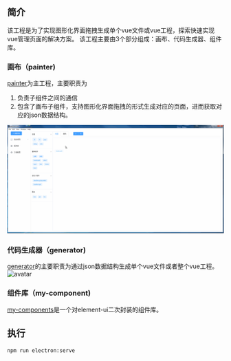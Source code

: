 ## 简介
该工程是为了实现图形化界面拖拽生成单个vue文件或vue工程，探索快速实现vue管理页面的解决方案。
该工程主要由3个部分组成：画布、代码生成器、组件库。
### 画布（painter)
[painter](https://github.com/youyouzai/painter)为主工程，主要职责为
1. 负责子组件之间的通信
2. 包含了画布子组件，支持图形化界面拖拽的形式生成对应的页面，进而获取对应的json数据结构。

![painter](./docs/painter.gif)
### 代码生成器（generator)
[generator](https://github.com/youyouzai/generator)的主要职责为通过json数据结构生成单个vue文件或者整个vue工程。
![avatar](./docs/generator.gif)
### 组件库（my-component)
[my-components](https://github.com/youyouzai/my-components)是一个对element-ui二次封装的组件库。
## 执行
```
npm run electron:serve
```
